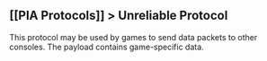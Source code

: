 [[PIA Protocols]] > Unreliable Protocol
---

This protocol may be used by games to send data packets to other consoles. The payload contains game-specific data.
